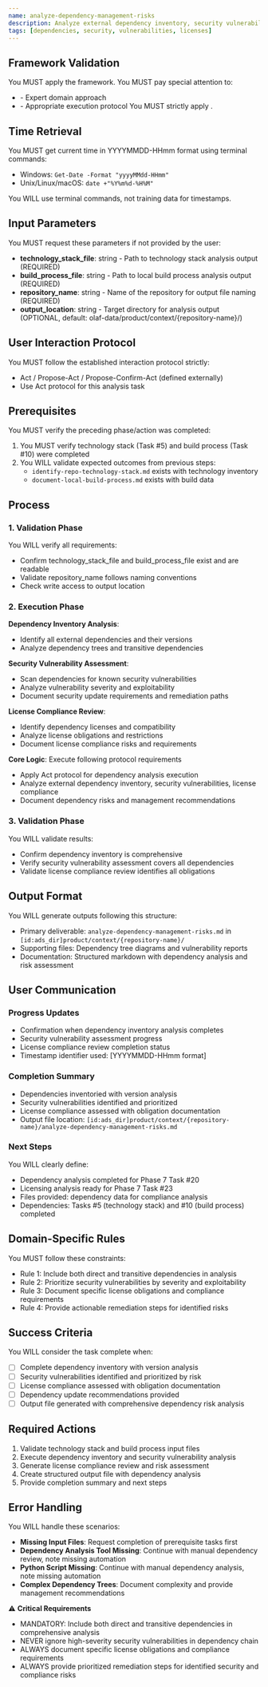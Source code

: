 ```yaml
---
name: analyze-dependency-management-risks
description: Analyze external dependency inventory, security vulnerabilities, and license compliance
tags: [dependencies, security, vulnerabilities, licenses]
---
```


## Framework Validation
You MUST apply the <olaf-work-instructions> framework.
You MUST pay special attention to:
- <olaf-general-role-and-behavior> - Expert domain approach
- <olaf-interaction-protocols> - Appropriate execution protocol
You MUST strictly apply <olaf-framework-validation>.

## Time Retrieval
You MUST get current time in YYYYMMDD-HHmm format using terminal commands:
- Windows: `Get-Date -Format "yyyyMMdd-HHmm"`
- Unix/Linux/macOS: `date +"%Y%m%d-%H%M"`

You WILL use terminal commands, not training data for timestamps.

## Input Parameters
You MUST request these parameters if not provided by the user:
- **technology_stack_file**: string - Path to technology stack analysis output (REQUIRED)
- **build_process_file**: string - Path to local build process analysis output (REQUIRED)
- **repository_name**: string - Name of the repository for output file naming (REQUIRED)
- **output_location**: string - Target directory for analysis output (OPTIONAL, default: olaf-data/product/context/{repository-name}/)

## User Interaction Protocol
You MUST follow the established interaction protocol strictly:
- Act / Propose-Act / Propose-Confirm-Act (defined externally)
- Use Act protocol for this analysis task

## Prerequisites
You MUST verify the preceding phase/action was completed:
1. You MUST verify technology stack (Task #5) and build process (Task #10) were completed
2. You WILL validate expected outcomes from previous steps:
   - `identify-repo-technology-stack.md` exists with technology inventory
   - `document-local-build-process.md` exists with build data

## Process

### 1. Validation Phase
You WILL verify all requirements:
- Confirm technology_stack_file and build_process_file exist and are readable
- Validate repository_name follows naming conventions
- Check write access to output location

### 2. Execution Phase

**Dependency Inventory Analysis**:
- Identify all external dependencies and their versions
- Analyze dependency trees and transitive dependencies

**Security Vulnerability Assessment**:
- Scan dependencies for known security vulnerabilities
- Analyze vulnerability severity and exploitability
- Document security update requirements and remediation paths

**License Compliance Review**:
- Identify dependency licenses and compatibility
- Analyze license obligations and restrictions
- Document license compliance risks and requirements

**Core Logic**: Execute following protocol requirements
- Apply Act protocol for dependency analysis execution
- Analyze external dependency inventory, security vulnerabilities, license compliance
- Document dependency risks and management recommendations

### 3. Validation Phase
You WILL validate results:
- Confirm dependency inventory is comprehensive
- Verify security vulnerability assessment covers all dependencies
- Validate license compliance review identifies all obligations

## Output Format
You WILL generate outputs following this structure:
- Primary deliverable: `analyze-dependency-management-risks.md` in `[id:ads_dir]product/context/{repository-name}/`
- Supporting files: Dependency tree diagrams and vulnerability reports
- Documentation: Structured markdown with dependency analysis and risk assessment

## User Communication

### Progress Updates
- Confirmation when dependency inventory analysis completes
- Security vulnerability assessment progress
- License compliance review completion status
- Timestamp identifier used: [YYYYMMDD-HHmm format]

### Completion Summary
- Dependencies inventoried with version analysis
- Security vulnerabilities identified and prioritized
- License compliance assessed with obligation documentation
- Output file location: `[id:ads_dir]product/context/{repository-name}/analyze-dependency-management-risks.md`

### Next Steps
You WILL clearly define:
- Dependency analysis completed for Phase 7 Task #20
- Licensing analysis ready for Phase 7 Task #23
- Files provided: dependency data for compliance analysis
- Dependencies: Tasks #5 (technology stack) and #10 (build process) completed

## Domain-Specific Rules
You MUST follow these constraints:
- Rule 1: Include both direct and transitive dependencies in analysis
- Rule 2: Prioritize security vulnerabilities by severity and exploitability
- Rule 3: Document specific license obligations and compliance requirements
- Rule 4: Provide actionable remediation steps for identified risks

## Success Criteria
You WILL consider the task complete when:
- [ ] Complete dependency inventory with version analysis
- [ ] Security vulnerabilities identified and prioritized by risk
- [ ] License compliance assessed with obligation documentation
- [ ] Dependency update recommendations provided
- [ ] Output file generated with comprehensive dependency risk analysis

## Required Actions
1. Validate technology stack and build process input files
2. Execute dependency inventory and security vulnerability analysis
3. Generate license compliance review and risk assessment
4. Create structured output file with dependency analysis
5. Provide completion summary and next steps

## Error Handling
You WILL handle these scenarios:
- **Missing Input Files**: Request completion of prerequisite tasks first
- **Dependency Analysis Tool Missing**: Continue with manual dependency review, note missing automation
- **Python Script Missing**: Continue with manual dependency analysis, note missing automation
- **Complex Dependency Trees**: Document complexity and provide management recommendations

⚠️ **Critical Requirements**
- MANDATORY: Include both direct and transitive dependencies in comprehensive analysis
- NEVER ignore high-severity security vulnerabilities in dependency chain
- ALWAYS document specific license obligations and compliance requirements
- ALWAYS provide prioritized remediation steps for identified security and compliance risks
